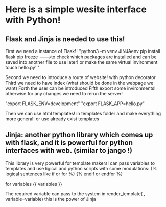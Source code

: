 # Here is a simple wesite interface with Python!

## Flask and Jinja is needed to use this!

First we need a instance of Flask!
 '''python3 -m venv JINJAenv
 pip install flask
 pip freeze  --->to check which packages are installed and can be saved into another file to use later! or make the same virtual invironment
 touch hello.py'''
 
Second we need to introduce a route of website! with python decorator
Third we need to have index (what should be done in the webpage we want)
Forth the user can be introduced
Fifth export some invironments! otherwise for any changes we need to rerun the server! 

"export FLASK_ENV=development"
"export FLASK_APP=hello.py"

Then we can use html templates! in templates folder and make everything more general! or use already exist templates

## Jinja: another python library which comes up with flask, and it is powerful for python interfaces with web. (similar to jango !)

This library is very powerful for template makers!
can pass variables to templates and use ligical and python scripts with some modulations:
   {% logical sentences like if or for %}
   {% endif or endfor %}

 for variables {{ variables  }}

The required variable can pass to the system in render_template(   , variable=variable)
this is the power of Jinja 
